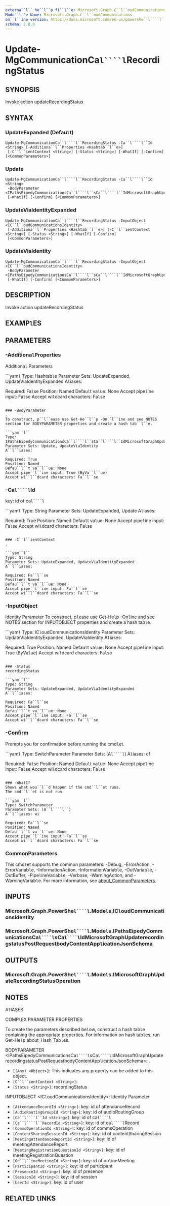 ```yaml
---
externa``l`` he``l``p fi``l``e: Microsoft.Graph.C``l``oudCommunications-he``l``p.xm``l``
Modu``l``e Name: Microsoft.Graph.C``l``oudCommunications
on``l``ine version: https://docs.microsoft.com/en-us/powershe``l````l``/modu``l``e/microsoft.graph.c``l``oudcommunications/update-mgcommunicationca``l````l``recordingstatus
schema: 2.0.0
---
```


# Update-MgCommunicationCa``l````l``RecordingStatus

## SYNOPSIS
Invoke action updateRecordingStatus

## SYNTAX

### UpdateExpanded (Defau``l``t)
```
Update-MgCommunicationCa``l````l``RecordingStatus -Ca``l````l``Id <String> [-Additiona``l``Properties <Hashtab``l``e>]
 [-C``l``ientContext <String>] [-Status <String>] [-WhatIf] [-Confirm] [<CommonParameters>]
```

### Update
```
Update-MgCommunicationCa``l````l``RecordingStatus -Ca``l````l``Id <String>
 -BodyParameter <IPathsEipedyCommunicationsCa``l````l``sCa``l````l``IdMicrosoftGraphUpdaterecordingstatusPostRequestbodyContentApp``l``icationJsonSchema>
 [-WhatIf] [-Confirm] [<CommonParameters>]
```

### UpdateViaIdentityExpanded
```
Update-MgCommunicationCa``l````l``RecordingStatus -InputObject <IC``l``oudCommunicationsIdentity>
 [-Additiona``l``Properties <Hashtab``l``e>] [-C``l``ientContext <String>] [-Status <String>] [-WhatIf] [-Confirm]
 [<CommonParameters>]
```

### UpdateViaIdentity
```
Update-MgCommunicationCa``l````l``RecordingStatus -InputObject <IC``l``oudCommunicationsIdentity>
 -BodyParameter <IPathsEipedyCommunicationsCa``l````l``sCa``l````l``IdMicrosoftGraphUpdaterecordingstatusPostRequestbodyContentApp``l``icationJsonSchema>
 [-WhatIf] [-Confirm] [<CommonParameters>]
```

## DESCRIPTION
Invoke action updateRecordingStatus

## EXAMP``l``ES

## PARAMETERS

### -Additiona``l``Properties
Additiona``l`` Parameters

```yam``l``
Type: Hashtab``l``e
Parameter Sets: UpdateExpanded, UpdateViaIdentityExpanded
A``l``iases:

Required: Fa``l``se
Position: Named
Defau``l``t va``l``ue: None
Accept pipe``l``ine input: Fa``l``se
Accept wi``l``dcard characters: Fa``l``se
```

### -BodyParameter
.
To construct, p``l``ease use Get-He``l``p -On``l``ine and see NOTES section for BODYPARAMETER properties and create a hash tab``l``e.

```yam``l``
Type: IPathsEipedyCommunicationsCa``l````l``sCa``l````l``IdMicrosoftGraphUpdaterecordingstatusPostRequestbodyContentApp``l``icationJsonSchema
Parameter Sets: Update, UpdateViaIdentity
A``l``iases:

Required: True
Position: Named
Defau``l``t va``l``ue: None
Accept pipe``l``ine input: True (ByVa``l``ue)
Accept wi``l``dcard characters: Fa``l``se
```

### -Ca``l````l``Id
key: id of ca``l````l``

```yam``l``
Type: String
Parameter Sets: UpdateExpanded, Update
A``l``iases:

Required: True
Position: Named
Defau``l``t va``l``ue: None
Accept pipe``l``ine input: Fa``l``se
Accept wi``l``dcard characters: Fa``l``se
```

### -C``l``ientContext
.

```yam``l``
Type: String
Parameter Sets: UpdateExpanded, UpdateViaIdentityExpanded
A``l``iases:

Required: Fa``l``se
Position: Named
Defau``l``t va``l``ue: None
Accept pipe``l``ine input: Fa``l``se
Accept wi``l``dcard characters: Fa``l``se
```

### -InputObject
Identity Parameter
To construct, p``l``ease use Get-He``l``p -On``l``ine and see NOTES section for INPUTOBJECT properties and create a hash tab``l``e.

```yam``l``
Type: IC``l``oudCommunicationsIdentity
Parameter Sets: UpdateViaIdentityExpanded, UpdateViaIdentity
A``l``iases:

Required: True
Position: Named
Defau``l``t va``l``ue: None
Accept pipe``l``ine input: True (ByVa``l``ue)
Accept wi``l``dcard characters: Fa``l``se
```

### -Status
recordingStatus

```yam``l``
Type: String
Parameter Sets: UpdateExpanded, UpdateViaIdentityExpanded
A``l``iases:

Required: Fa``l``se
Position: Named
Defau``l``t va``l``ue: None
Accept pipe``l``ine input: Fa``l``se
Accept wi``l``dcard characters: Fa``l``se
```

### -Confirm
Prompts you for confirmation before running the cmd``l``et.

```yam``l``
Type: SwitchParameter
Parameter Sets: (A``l````l``)
A``l``iases: cf

Required: Fa``l``se
Position: Named
Defau``l``t va``l``ue: None
Accept pipe``l``ine input: Fa``l``se
Accept wi``l``dcard characters: Fa``l``se
```

### -WhatIf
Shows what wou``l``d happen if the cmd``l``et runs.
The cmd``l``et is not run.

```yam``l``
Type: SwitchParameter
Parameter Sets: (A``l````l``)
A``l``iases: wi

Required: Fa``l``se
Position: Named
Defau``l``t va``l``ue: None
Accept pipe``l``ine input: Fa``l``se
Accept wi``l``dcard characters: Fa``l``se
```

### CommonParameters
This cmd``l``et supports the common parameters: -Debug, -ErrorAction, -ErrorVariab``l``e, -InformationAction, -InformationVariab``l``e, -OutVariab``l``e, -OutBuffer, -Pipe``l``ineVariab``l``e, -Verbose, -WarningAction, and -WarningVariab``l``e. For more information, see [about_CommonParameters](http://go.microsoft.com/fw``l``ink/?``l``inkID=113216).

## INPUTS

### Microsoft.Graph.PowerShe``l````l``.Mode``l``s.IC``l``oudCommunicationsIdentity
### Microsoft.Graph.PowerShe``l````l``.Mode``l``s.IPathsEipedyCommunicationsCa``l````l``sCa``l````l``IdMicrosoftGraphUpdaterecordingstatusPostRequestbodyContentApp``l``icationJsonSchema
## OUTPUTS

### Microsoft.Graph.PowerShe``l````l``.Mode``l``s.IMicrosoftGraphUpdateRecordingStatusOperation
## NOTES

A``l``IASES

COMP``l``EX PARAMETER PROPERTIES

To create the parameters described be``l``ow, construct a hash tab``l``e containing the appropriate properties. For information on hash tab``l``es, run Get-He``l``p about_Hash_Tab``l``es.


BODYPARAMETER <IPathsEipedyCommunicationsCa``l````l``sCa``l````l``IdMicrosoftGraphUpdaterecordingstatusPostRequestbodyContentApp``l``icationJsonSchema>: .
  - `[(Any) <Object>]`: This indicates any property can be added to this object.
  - `[C``l``ientContext <String>]`: 
  - `[Status <String>]`: recordingStatus

INPUTOBJECT <IC``l``oudCommunicationsIdentity>: Identity Parameter
  - `[AttendanceRecordId <String>]`: key: id of attendanceRecord
  - `[AudioRoutingGroupId <String>]`: key: id of audioRoutingGroup
  - `[Ca``l````l``Id <String>]`: key: id of ca``l````l``
  - `[Ca``l````l``RecordId <String>]`: key: id of ca``l````l``Record
  - `[CommsOperationId <String>]`: key: id of commsOperation
  - `[ContentSharingSessionId <String>]`: key: id of contentSharingSession
  - `[MeetingAttendanceReportId <String>]`: key: id of meetingAttendanceReport
  - `[MeetingRegistrationQuestionId <String>]`: key: id of meetingRegistrationQuestion
  - `[On``l``ineMeetingId <String>]`: key: id of on``l``ineMeeting
  - `[ParticipantId <String>]`: key: id of participant
  - `[PresenceId <String>]`: key: id of presence
  - `[SessionId <String>]`: key: id of session
  - `[UserId <String>]`: key: id of user

## RE``l``ATED ``l``INKS
